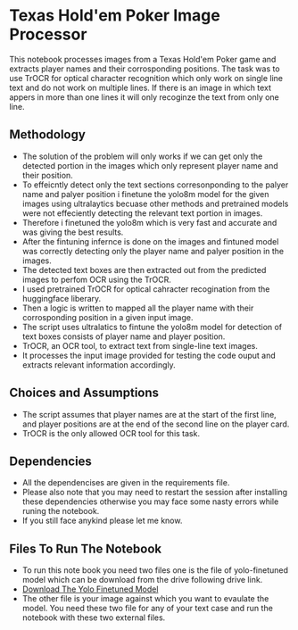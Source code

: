 # Texas Hold'em Poker Image Processor

This notebook processes images from a Texas Hold'em Poker game and extracts player names and their corrosponding positions. The task was to use TrOCR for optical character recognition which only work on single line text and do not work on multiple lines. If there is an image in which text appers in more than one lines it will only recoginze the text from only one line. 

## Methodology

- The solution of the problem will only works if we can get only the detected portion in the images which only represent player name and their position.
- To effeicntly detect only the text sections corresonponding to the palyer name and palyer position i finetune the yolo8m model for the given images using ultralaytics becuase other methods and pretrained models 
   were not effeciently detecting the relevant text portion in images.
- Therefore i finetuned the yolo8m which is very fast and accurate and was giving the best results.
- After the fintuning infernce is done on the images and fintuned model was correctly detecting only the player name and palyer position in the images.
- The detected text boxes are then extracted out from the predicted images to perfom OCR using the TrOCR. 
- I used pretrained TrOCR for optical cahracter recogination from the huggingface liberary.
- Then a logic is written to mapped all the player name with their corrosponding position in a given input image.
- The script uses ultralatics to fintune the yolo8m model for detection of text boxes consists of player name and player position.
- TrOCR, an OCR tool, to extract text from single-line text images. 
- It processes the input image provided for testing the code ouput and extracts relevant information accordingly.

## Choices and Assumptions

- The script assumes that player names are at the start of the first line, and player positions are at the end of the second line on the player card.
- TrOCR is the only allowed OCR tool for this task.

## Dependencies

- All the dependencises are given in the requirements file.
- Please also note that you may need to restart the session after installing these dependencies otherwise you may face some nasty errors while runing the notebook.
- If you still face anykind please let me know.

## Files To Run The Notebook
- To run this note book you need two files one is the file of yolo-finetuned model which can be download from the drive following drive link.
- [Download The Yolo Finetuned Model](https://drive.google.com/drive/folders/1DTx2lXzSr2x2q5kctTdAwAjp6rsyrnhB?usp=sharing)
- The other file is your image against which you want to evaulate the model. You need these two file for any of your text case and run the notebook with these two external files.

